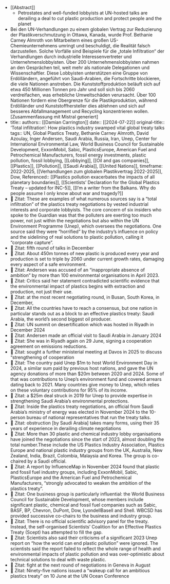 - [[Abstract]]
	- Petrostates and well-funded lobbyists at UN-hosted talks are derailing a deal to cut plastic production and protect people and the planet
- Bei den UN-Verhandlungen zu einem globalen Vertrag zur Reduzierung der Plastikverschmutzung in Ottawa, Kanada, wurde Prof. Bethanie Carney Almroth von Mitarbeitern eines großen US-Chemieunternehmens umringt und beschuldigt, die Realität falsch darzustellen. Solche Vorfälle sind Beispiele für die „totale Infiltration“ der Verhandlungen durch industrielle Interessenvertreter und Unternehmenslobbyisten. Über 200 Unternehmenslobbyisten nahmen an den Gesprächen teil, weit mehr als nationale Delegationen und Wissenschaftler. Diese Lobbyisten unterstützen eine Gruppe von Erdölländern, angeführt von Saudi-Arabien, die Fortschritte blockieren, die viele Nationen anstreben. Die Kunststoffproduktion beläuft sich auf etwa 450 Millionen Tonnen pro Jahr und soll sich bis 2060 verdreifachen, was erhebliche Umweltschäden verursacht. Über 100 Nationen fordern eine Obergrenze für die Plastikproduktion, während Erdölländer und Kunststoffhersteller dies ablehnen und sich auf besseres Abfallmanagement und Recycling konzentrieren wollen. [Zusammenfassung mit Mistral generiert]
- title:: 
  authors:: [[Damian Carrington]]
  date:: [[2024-07-22]]
  original-title:: ‘Total infiltration’: How plastics industry swamped vital global treaty talks
  tags:: UN, Global Plastics Treaty, Bethanie Carney Almroth, David Azoulay, Inger Andersen, Saudi Arabia, Russia, Iran, Unep, Center for International Environmental Law, World Business Council for Sustainable Development, ExxonMobil, Sabic, PlasticsEurope, American Fuel and Petrochemical Manufacturers, fossil energy investments, plastic pollution, fossil lobbying, [[Lobbying]], [[Oil and gas companies]], [[Plastics]], [[Pollution]], [[Saudi Arabia]], [[United Nations]], timeframe: 2022-2025, [[Verhandlungen zum globalen Plastikvertrag 2022-2025]], Dow,
  Referenced:: [[Plastics pollution exacerbates the impacts of all planetary boundaries]], [[Scientists’ Declaration for the Global Plastics Treaty – updated for INC-5]], [[I’m a writer from the Balkans. Why do people assume I only know about war and tragedy?]]
- 📌 Zitat: These are examples of what numerous sources say is a “total infiltration” of the plastics treaty negotiations by vested industrial interests and corporate lobbyists. The core concern of six insiders who spoke to the Guardian was that the polluters are exerting too much power, not just within the negotiations but also within the UN Environment Programme (Unep), which oversees the negotiations. One source said they were “horrified” by the industry’s influence on policy and the sidelining of real solutions to plastic pollution, calling it “corporate capture”.
- 📌 Zitat:  fifth round of talks in December
- 📌 Zitat: About 450m tonnes of new plastic is produced every year and production is set to triple by 2060 under current growth rates, damaging every aspect of a safe environment.
- 📌 Zitat: Andersen was accused of an “inappropriate absence of ambition” by more than 100 environmental organisations in April 2023.
- 📌 Zitat: Critics said her statement contradicted scientific evidence that the environmental impact of plastics begins with extraction and production, not just their use.
- 📌 Zitat:  at the most recent negotiating round, in Busan, South Korea, in December,
- 📌 Zitat: All the countries have to reach a consensus, but one nation in particular stands out as a block to an effective plastics treaty: Saudi Arabia, the world’s second biggest oil producer.
- 📌 Zitat: UN summit on desertification which was hosted in Riyadh in December 2024
- 📌 Zitat: Andersen made an official visit to Saudi Arabia in January 2024
- 📌 Zitat: She was in Riyadh again on 29 June, signing a cooperation agreement on emissions reductions.
- 📌 Zitat: sought a further ministerial meeting at Davos in 2025 to discuss “strengthening of cooperation
- 📌 Zitat: The country paid Unep $1m to host World Environment Day in 2024, a similar sum paid by previous host nations, and gave the UN agency donations of more than $20m between 2020 and 2024. Some of that was contributions to Unep’s environment fund and covered arrears dating back to 2021. Many countries give money to Unep, which relies on these voluntary contributions for 95% of its income.
- 📌 Zitat: a $25m deal struck in 2019 for Unep to provide expertise in strengthening Saudi Arabia’s environmental protections.
- 📌 Zitat: Inside the plastics treaty negotiations, an official from Saudi Arabia’s ministry of energy was elected in November 2024 to the 10-person bureau of national representatives that run the treaty talks.
- 📌 Zitat: obstruction [by Saudi Arabia] takes many forms, using their 35 years of experience in derailing climate negotiations
- 📌 Zitat: More than 30 plastic and chemical industry lobby organisations have joined the negotiations since the start of 2023, almost doubling the total number.These include the US Plastics Industry Association, Plastics Europe and national plastic industry groups from the UK, Australia, New Zealand, India, Brazil, Colombia, Malaysia and Korea. The group is co-chaired by a Saudi official.
- 📌 Zitat: A report by InfluenceMap in November 2024 found that plastic and fossil fuel industry groups, including ExxonMobil, Sabic, PlasticsEurope and the American Fuel and Petrochemical Manufacturers, “strongly advocated to weaken the ambition of the plastics treaty”.
- 📌 Zitat: One business group is particularly influential: the World Business Council for Sustainable Development, whose members include significant plastic, chemical and fossil fuel companies such as Sabic, BASF, BP, Chevron, DuPont, Dow, LyondellBasell and Shell. WBCSD has provided successive co-chairs to the business and industry group.
- 📌 Zitat: There is no official scientific advisory panel for the treaty. Instead, the self-organised Scientists’ Coalition for an Effective Plastics Treaty (Scept) has attempted to fill the gap.
- 📌 Zitat: Scientists also said their criticisms of a significant 2023 Unep report on “how the world can end plastic pollution” were ignored. The scientists said the report failed to reflect the whole range of health and environmental impacts of plastic pollution and was over-optimistic about technical solutions to deal with waste plastic.
- 📌 Zitat:  fight at the next round of negotiations in Geneva in August
- 📌 Zitat: Ninety-five nations issued a “wakeup call for an ambitious plastics treaty” on 10 June at the UN Ocean Conference
